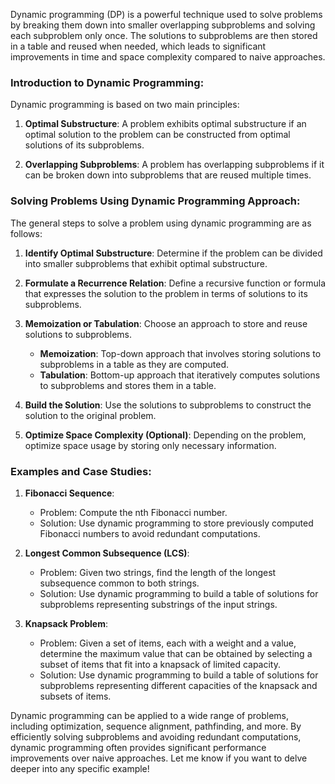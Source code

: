 Dynamic programming (DP) is a powerful technique used to solve problems by breaking them down into smaller overlapping subproblems and solving each subproblem only once. The solutions to subproblems are then stored in a table and reused when needed, which leads to significant improvements in time and space complexity compared to naive approaches.

### Introduction to Dynamic Programming:

Dynamic programming is based on two main principles:

1. **Optimal Substructure**: A problem exhibits optimal substructure if an optimal solution to the problem can be constructed from optimal solutions of its subproblems.

2. **Overlapping Subproblems**: A problem has overlapping subproblems if it can be broken down into subproblems that are reused multiple times.

### Solving Problems Using Dynamic Programming Approach:

The general steps to solve a problem using dynamic programming are as follows:

1. **Identify Optimal Substructure**: Determine if the problem can be divided into smaller subproblems that exhibit optimal substructure.

2. **Formulate a Recurrence Relation**: Define a recursive function or formula that expresses the solution to the problem in terms of solutions to its subproblems.

3. **Memoization or Tabulation**: Choose an approach to store and reuse solutions to subproblems.
   - **Memoization**: Top-down approach that involves storing solutions to subproblems in a table as they are computed.
   - **Tabulation**: Bottom-up approach that iteratively computes solutions to subproblems and stores them in a table.

4. **Build the Solution**: Use the solutions to subproblems to construct the solution to the original problem.

5. **Optimize Space Complexity (Optional)**: Depending on the problem, optimize space usage by storing only necessary information.

### Examples and Case Studies:

1. **Fibonacci Sequence**:
   - Problem: Compute the nth Fibonacci number.
   - Solution: Use dynamic programming to store previously computed Fibonacci numbers to avoid redundant computations.

2. **Longest Common Subsequence (LCS)**:
   - Problem: Given two strings, find the length of the longest subsequence common to both strings.
   - Solution: Use dynamic programming to build a table of solutions for subproblems representing substrings of the input strings.

3. **Knapsack Problem**:
   - Problem: Given a set of items, each with a weight and a value, determine the maximum value that can be obtained by selecting a subset of items that fit into a knapsack of limited capacity.
   - Solution: Use dynamic programming to build a table of solutions for subproblems representing different capacities of the knapsack and subsets of items.

Dynamic programming can be applied to a wide range of problems, including optimization, sequence alignment, pathfinding, and more. By efficiently solving subproblems and avoiding redundant computations, dynamic programming often provides significant performance improvements over naive approaches. Let me know if you want to delve deeper into any specific example!